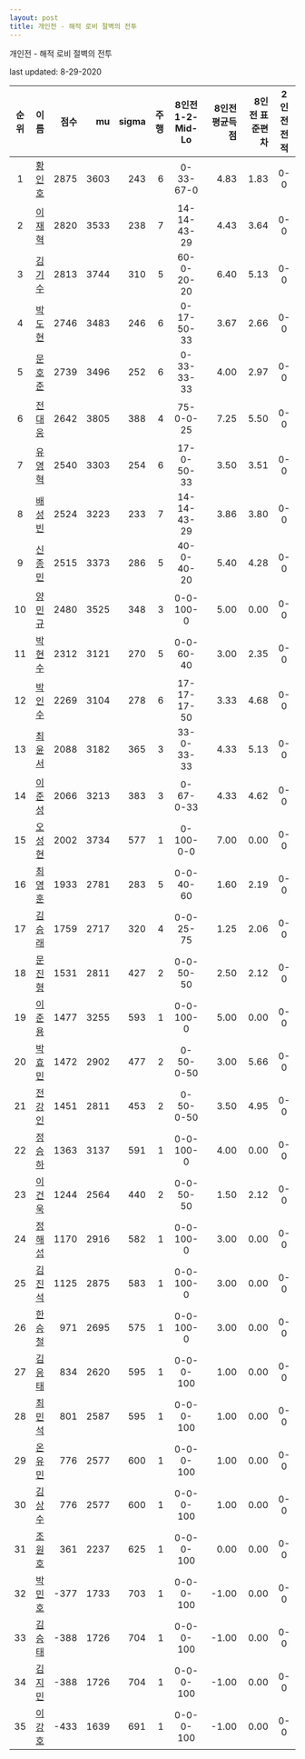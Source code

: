 ```yaml
---
layout: post
title: 개인전 - 해적 로비 절벽의 전투
---
```



개인전 - 해적 로비 절벽의 전투


last updated: 8-29-2020

| 순위 | 이름 | 점수 | mu | sigma | 주행 | 8인전 1-2-Mid-Lo | 8인전 평균득점 | 8인전 표준편차 | 2인전 전적 |
|:---:|:---:|---:|---:|---:|---:|:---:|---:|---:|:---:|
| 1 | [황인호](../hwanginho) | 2875 | 3603 | 243 | 6 | 0-33-67-0 | 4.83 | 1.83 | 0-0 |
| 2 | [이재혁](../ijaehyeok) | 2820 | 3533 | 238 | 7 | 14-14-43-29 | 4.43 | 3.64 | 0-0 |
| 3 | [김기수](../gimgisu) | 2813 | 3744 | 310 | 5 | 60-0-20-20 | 6.40 | 5.13 | 0-0 |
| 4 | [박도현](../bakdohyeon) | 2746 | 3483 | 246 | 6 | 0-17-50-33 | 3.67 | 2.66 | 0-0 |
| 5 | [문호준](../munhojun) | 2739 | 3496 | 252 | 6 | 0-33-33-33 | 4.00 | 2.97 | 0-0 |
| 6 | [전대웅](../jeondaewoong) | 2642 | 3805 | 388 | 4 | 75-0-0-25 | 7.25 | 5.50 | 0-0 |
| 7 | [유영혁](../yuyeonghyeok) | 2540 | 3303 | 254 | 6 | 17-0-50-33 | 3.50 | 3.51 | 0-0 |
| 8 | [배성빈](../baeseongbin) | 2524 | 3223 | 233 | 7 | 14-14-43-29 | 3.86 | 3.80 | 0-0 |
| 9 | [신종민](../shinjongmin) | 2515 | 3373 | 286 | 5 | 40-0-40-20 | 5.40 | 4.28 | 0-0 |
| 10 | [양민규](../yangmingyu) | 2480 | 3525 | 348 | 3 | 0-0-100-0 | 5.00 | 0.00 | 0-0 |
| 11 | [박현수](../bakhyeonsu) | 2312 | 3121 | 270 | 5 | 0-0-60-40 | 3.00 | 2.35 | 0-0 |
| 12 | [박인수](../bakinsu) | 2269 | 3104 | 278 | 6 | 17-17-17-50 | 3.33 | 4.68 | 0-0 |
| 13 | [최윤서](../choiyunseo) | 2088 | 3182 | 365 | 3 | 33-0-33-33 | 4.33 | 5.13 | 0-0 |
| 14 | [이준성](../ijunseong) | 2066 | 3213 | 383 | 3 | 0-67-0-33 | 4.33 | 4.62 | 0-0 |
| 15 | [오성현](../oseonghyeon) | 2002 | 3734 | 577 | 1 | 0-100-0-0 | 7.00 | 0.00 | 0-0 |
| 16 | [최영훈](../choiyeonghun) | 1933 | 2781 | 283 | 5 | 0-0-40-60 | 1.60 | 2.19 | 0-0 |
| 17 | [김승래](../gimseungrae) | 1759 | 2717 | 320 | 4 | 0-0-25-75 | 1.25 | 2.06 | 0-0 |
| 18 | [문진형](../munjinhyeong) | 1531 | 2811 | 427 | 2 | 0-0-50-50 | 2.50 | 2.12 | 0-0 |
| 19 | [이준용](../ijunyong) | 1477 | 3255 | 593 | 1 | 0-0-100-0 | 5.00 | 0.00 | 0-0 |
| 20 | [박효민](../bakhyomin) | 1472 | 2902 | 477 | 2 | 0-50-0-50 | 3.00 | 5.66 | 0-0 |
| 21 | [전강인](../jeongangin) | 1451 | 2811 | 453 | 2 | 0-50-0-50 | 3.50 | 4.95 | 0-0 |
| 22 | [정승하](../jeongseungha) | 1363 | 3137 | 591 | 1 | 0-0-100-0 | 4.00 | 0.00 | 0-0 |
| 23 | [이건욱](../igeonuk) | 1244 | 2564 | 440 | 2 | 0-0-50-50 | 1.50 | 2.12 | 0-0 |
| 24 | [정해섭](../jeonghaeseop) | 1170 | 2916 | 582 | 1 | 0-0-100-0 | 3.00 | 0.00 | 0-0 |
| 25 | [김진석](../gimjinseok) | 1125 | 2875 | 583 | 1 | 0-0-100-0 | 3.00 | 0.00 | 0-0 |
| 26 | [한승철](../hanseungcheol) | 971 | 2695 | 575 | 1 | 0-0-100-0 | 3.00 | 0.00 | 0-0 |
| 27 | [김응태](../gimeungtae) | 834 | 2620 | 595 | 1 | 0-0-0-100 | 1.00 | 0.00 | 0-0 |
| 28 | [최민석](../choiminseok) | 801 | 2587 | 595 | 1 | 0-0-0-100 | 1.00 | 0.00 | 0-0 |
| 29 | [온유민](../onyumin) | 776 | 2577 | 600 | 1 | 0-0-0-100 | 1.00 | 0.00 | 0-0 |
| 30 | [김상수](../gimsangsu) | 776 | 2577 | 600 | 1 | 0-0-0-100 | 1.00 | 0.00 | 0-0 |
| 31 | [조원호](../jowonho) | 361 | 2237 | 625 | 1 | 0-0-0-100 | 0.00 | 0.00 | 0-0 |
| 32 | [박민호](../bakminho) | -377 | 1733 | 703 | 1 | 0-0-0-100 | -1.00 | 0.00 | 0-0 |
| 33 | [김승태](../gimseungtae) | -388 | 1726 | 704 | 1 | 0-0-0-100 | -1.00 | 0.00 | 0-0 |
| 34 | [김지민](../gimjimin) | -388 | 1726 | 704 | 1 | 0-0-0-100 | -1.00 | 0.00 | 0-0 |
| 35 | [이강호](../igangho) | -433 | 1639 | 691 | 1 | 0-0-0-100 | -1.00 | 0.00 | 0-0 |
